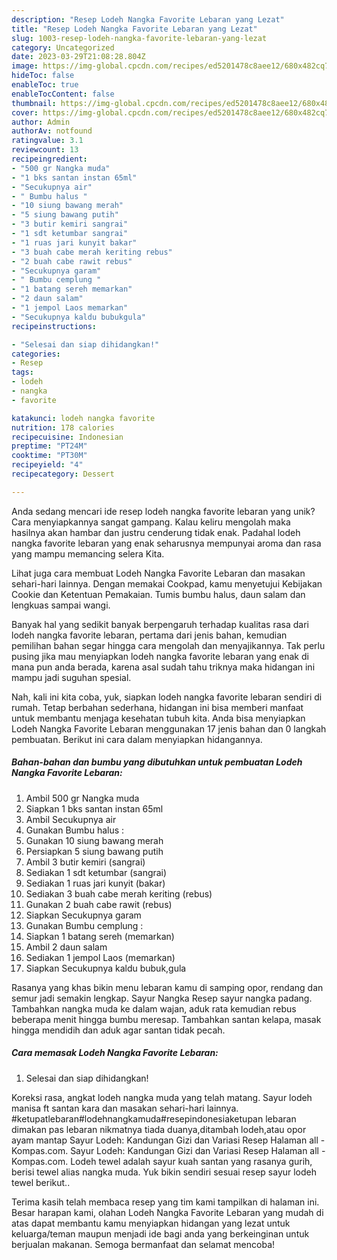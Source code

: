 ```yaml
---
description: "Resep Lodeh Nangka Favorite Lebaran yang Lezat"
title: "Resep Lodeh Nangka Favorite Lebaran yang Lezat"
slug: 1003-resep-lodeh-nangka-favorite-lebaran-yang-lezat
category: Uncategorized
date: 2023-03-29T21:08:28.804Z
image: https://img-global.cpcdn.com/recipes/ed5201478c8aee12/680x482cq70/lodeh-nangka-favorite-lebaran-foto-resep-utama.jpg
hideToc: false
enableToc: true
enableTocContent: false
thumbnail: https://img-global.cpcdn.com/recipes/ed5201478c8aee12/680x482cq70/lodeh-nangka-favorite-lebaran-foto-resep-utama.jpg
cover: https://img-global.cpcdn.com/recipes/ed5201478c8aee12/680x482cq70/lodeh-nangka-favorite-lebaran-foto-resep-utama.jpg
author: Admin
authorAv: notfound
ratingvalue: 3.1
reviewcount: 13
recipeingredient:
- "500 gr Nangka muda"
- "1 bks santan instan 65ml"
- "Secukupnya air"
- " Bumbu halus "
- "10 siung bawang merah"
- "5 siung bawang putih"
- "3 butir kemiri sangrai"
- "1 sdt ketumbar sangrai"
- "1 ruas jari kunyit bakar"
- "3 buah cabe merah keriting rebus"
- "2 buah cabe rawit rebus"
- "Secukupnya garam"
- " Bumbu cemplung "
- "1 batang sereh memarkan"
- "2 daun salam"
- "1 jempol Laos memarkan"
- "Secukupnya kaldu bubukgula"
recipeinstructions:

- "Selesai dan siap dihidangkan!"
categories:
- Resep
tags:
- lodeh
- nangka
- favorite

katakunci: lodeh nangka favorite 
nutrition: 178 calories
recipecuisine: Indonesian
preptime: "PT24M"
cooktime: "PT30M"
recipeyield: "4"
recipecategory: Dessert

---
```





Anda sedang mencari ide resep lodeh nangka favorite lebaran yang unik? Cara menyiapkannya sangat gampang. Kalau keliru mengolah maka hasilnya akan hambar dan justru cenderung tidak enak. Padahal lodeh nangka favorite lebaran yang enak seharusnya mempunyai aroma dan rasa yang mampu memancing selera Kita.





Lihat juga cara membuat Lodeh Nangka Favorite Lebaran dan masakan sehari-hari lainnya. Dengan memakai Cookpad, kamu menyetujui Kebijakan Cookie dan Ketentuan Pemakaian. Tumis bumbu halus, daun salam dan lengkuas sampai wangi.

Banyak hal yang sedikit banyak berpengaruh terhadap kualitas rasa dari lodeh nangka favorite lebaran, pertama dari jenis bahan, kemudian pemilihan bahan segar hingga cara mengolah dan menyajikannya. Tak perlu pusing jika mau menyiapkan lodeh nangka favorite lebaran yang enak di mana pun anda berada, karena asal sudah tahu triknya maka hidangan ini mampu jadi suguhan spesial.






Nah, kali ini kita coba, yuk, siapkan lodeh nangka favorite lebaran sendiri di rumah. Tetap berbahan sederhana, hidangan ini bisa memberi manfaat untuk membantu menjaga kesehatan tubuh kita. Anda bisa menyiapkan Lodeh Nangka Favorite Lebaran menggunakan 17 jenis bahan dan 0 langkah pembuatan. Berikut ini cara dalam menyiapkan hidangannya.

<!--inarticleads1-->

##### Bahan-bahan dan bumbu yang dibutuhkan untuk pembuatan Lodeh Nangka Favorite Lebaran:

1. Ambil 500 gr Nangka muda
1. Siapkan 1 bks santan instan 65ml
1. Ambil Secukupnya air
1. Gunakan  Bumbu halus :
1. Gunakan 10 siung bawang merah
1. Persiapkan 5 siung bawang putih
1. Ambil 3 butir kemiri (sangrai)
1. Sediakan 1 sdt ketumbar (sangrai)
1. Sediakan 1 ruas jari kunyit (bakar)
1. Sediakan 3 buah cabe merah keriting (rebus)
1. Gunakan 2 buah cabe rawit (rebus)
1. Siapkan Secukupnya garam
1. Gunakan  Bumbu cemplung :
1. Siapkan 1 batang sereh (memarkan)
1. Ambil 2 daun salam
1. Sediakan 1 jempol Laos (memarkan)
1. Siapkan Secukupnya kaldu bubuk,gula


Rasanya yang khas bikin menu lebaran kamu di samping opor, rendang dan semur jadi semakin lengkap. Sayur Nangka Resep sayur nangka padang. Tambahkan nangka muda ke dalam wajan, aduk rata kemudian rebus beberapa menit hingga bumbu meresap. Tambahkan santan kelapa, masak hingga mendidih dan aduk agar santan tidak pecah. 

<!--inarticleads2-->

##### Cara memasak Lodeh Nangka Favorite Lebaran:


1. Selesai dan siap dihidangkan!

Koreksi rasa, angkat lodeh nangka muda yang telah matang. Sayur lodeh manisa ft santan kara dan masakan sehari-hari lainnya. #ketupatlebaran#lodehnangkamuda#resepindonesiaketupan lebaran dimakan pas lebaran nikmatnya tiada duanya,ditambah lodeh,atau opor ayam mantap Sayur Lodeh: Kandungan Gizi dan Variasi Resep Halaman all - Kompas.com. Sayur Lodeh: Kandungan Gizi dan Variasi Resep Halaman all - Kompas.com. Lodeh tewel adalah sayur kuah santan yang rasanya gurih, berisi tewel alias nangka muda. Yuk bikin sendiri sesuai resep sayur lodeh tewel berikut.. 

Terima kasih telah membaca resep yang tim kami tampilkan di halaman ini. Besar harapan kami, olahan Lodeh Nangka Favorite Lebaran yang mudah di atas dapat membantu kamu menyiapkan hidangan yang lezat untuk keluarga/teman maupun menjadi ide bagi anda yang berkeinginan untuk berjualan makanan. Semoga bermanfaat dan selamat mencoba!
